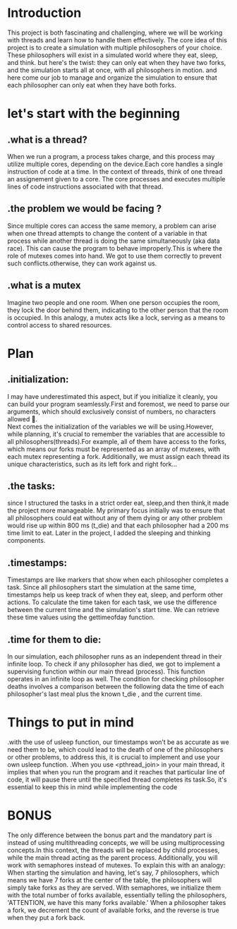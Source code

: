# Introduction
This project is both fascinating and challenging, where we will be working with threads and learn how to handle them effectively. The core idea of this project is to create a simulation with multiple philosophers of your choice. These philosophers will exist in a simulated world where they eat, sleep, and think. but here's the twist: they can only eat when they have two forks, and the simulation starts all at once, with all philosophers in motion. and here come our job to manage and organize the simulation to ensure that each philosopher can only eat when they have both forks.
# let's start with the beginning
  ## .what is a thread?
  When we run a program, a process takes charge, and this process may utilize multiple cores, depending on the device.Each core handles a single instruction of code at a time. In the context of threads, think of one thread an assignement given to a core. The core processes and executes multiple lines of code instructions associated with that thread.
 ## .the problem we would be facing ?
   Since multiple cores can access the same memory, a problem can arise when one thread attempts to change the content of a variable in that process while another thread is doing the same simultaneously (aka data race). This can cause the program to behave improperly.This is where the role of mutexes comes into hand. We got to use them correctly to prevent such conflicts.otherwise, they can work against us.
  ## .what is a mutex
  Imagine two people and one room. When one person occupies the room, they lock the door behind them, indicating to the other person that the room is occupied. In this analogy, a mutex acts like a lock, serving as a means to control access to shared resources.
# Plan
  ## .initialization:
  I may have underestimated this aspect, but if you initialize it cleanly, you can build your program seamlessly.First and foremost, we need to parse our arguments, which should 
 exclusively consist of numbers, no characters allowed 👀.            
  Next comes the initialization of the variables we will be using.However, while planning, it's crucial to remember the variables that are accessible to all philosophers(threads).For example, all of them have access to the forks, which means our forks must be represented as an array of mutexes, with each mutex representing a fork. Additionally, we must assign each thread its unique characteristics, such as its left fork and right fork...  
  ## .the tasks:
  since I structured the tasks in a strict order eat, sleep,and then think,it made the project more manageable. My primary focus initially was to ensure that all philosophers could eat without any of them dying or any other problem would rise up within 800 ms (t_die) and that each philosopher had a 200 ms time limit to eat. Later in the project, I added the sleeping and thinking components.
 ## .timestamps:
  Timestamps are like markers that show when each philosopher completes a task. Since all philosophers start the simulation at the same time, timestamps help us keep track of when they eat, sleep, and perform other actions. To calculate the time taken for each task, we use the difference between the current time and the simulation's start time. We can retrieve these time values using the gettimeofday function.
 ## .time for them to die:
   In our simulation, each philosopher runs as an independent thread in their infinite loop. To check if any philosopher has died, we got to implement a supervising function within our main thread (process). This function operates in an infinite loop as well.
The condition for checking philosopher deaths involves a comparison between the following data the time of each philosopher's last meal plus the known t_die , and the current time.
# Things to put in mind
  .with the use of usleep function, our timestamps won’t be as accurate as we need them to be, which could lead to the death of one of the philosophers or other problems, to address this, it is crucial to implement and use your own usleep function.
  .When you use <pthread_join> in your main thread, it implies that when you run the program and it reaches that particular line of code, it will pause there until the specified thread completes its task.So, it's essential to keep this in mind while implementing the code

# BONUS
  The only difference between the bonus part and the mandatory part is instead of using multithreading concepts, we will be using multiprocessing concepts.In this context, the threads will be replaced by child processes, while the main thread acting as the parent process. Additionally, you will work with semaphores instead of mutexes.
  To explain this with an analogy: When starting the simulation and having, let's say, 7 philosophers, which means we have 7 forks at the center of the table, the philosophers will simply take forks as they are served. With semaphores, we initialize them with the total number of forks available, essentially telling the philosophers, 'ATTENTION, we have this many forks available.' When a philosopher takes a fork, we decrement the count of available forks, and the reverse is true when they put a fork back.










